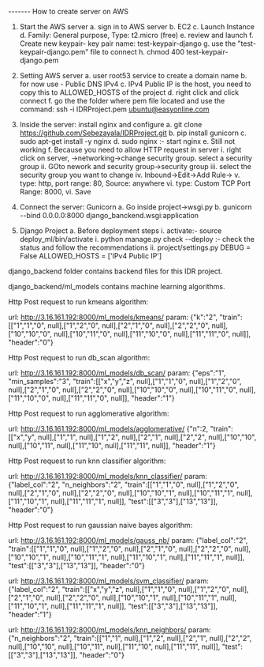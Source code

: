 
------- How to create server on AWS
1. Start the AWS server
    a. sign in to AWS server
    b. EC2
    c. Launch Instance
    d. Family: General purpose, Type: t2.micro (free)
    e. review and launch
    f. Create new keypair- key pair name: test-keypair-django
    g. use the "test-keypair-django.pem" file to connect
    h. chmod 400 test-keypair-django.pem

2. Setting AWS server
    a. user root53 service to create a domain name
    b. for now use - Public DNS IPv4
    c. IPv4 Public IP is the host, you need to copy this to ALLOWED_HOSTS of the project
    d. right click and click connect
    f. go the the folder where pem file located and use the command:
      ssh -i IDRProject.pem ubuntu@easyonline.com	

3. Inside the server: install nginx and configure
   a. git clone https://github.com/Sebezayala/IDRProject.git
   b. pip install gunicorn
   c. sudo apt-get install -y nginx
   d. sudo nginx :- start nginx
   e. Still not working
   f. Because you need to allow HTTP request in server
        i. right click on server, ->networking->change security group. select a security group
        ii. GOto nework and security group->security group
        iii. select the security group you want to change
        iv. Inbound->Edit->Add Rule->
        v. type: http, port range: 80, Source: anywhere
        vi. type: Custom TCP Port Range: 8000, 
        vi. Save

3. Connect the server: Gunicorn
    a. Go inside project->wsgi.py
    b. gunicorn --bind 0.0.0.0:8000 django_banckend.wsgi:application
    


3. Django Project
  a. Before deployment steps
      i. activate:- source deploy_ml/bin/activate
      i. python manage.py check --deploy :- check the status and follow the recommendations
      ii. project/settings.py 
          DEBUG = False 
          ALLOWED_HOSTS = ['IPv4 Public IP']

django_backend folder contains backend files for this IDR project.

django_backend/ml_models contains machine learning algorithms.

Http Post request to run kmeans algorithm:

url: http://3.16.161.192:8000/ml_models/kmeans/
param: {"k":"2", "train":[["1","1","0", null],["1","2","0", null],["2","1","0", null],["2","2","0", null],["10","10","0", null],["10","11","0", null],["11","10","0", null],["11","11","0", null]], "header":"0"}

Http Post request to run db_scan algorithm:

url: http://3.16.161.192:8000/ml_models/db_scan/
param: {"eps":"1", "min_samples":"3", "train":[["x","y","z", null],["1","1","0", null],["1","2","0", null],["2","1","0", null],["2","2","0", null],["10","10","0", null],["10","11","0", null],["11","10","0", null],["11","11","0", null]], "header":"1"}

Http Post request to run agglomerative algorithm:

url: http://3.16.161.192:8000/ml_models/agglomerative/
{"n":2, "train":[["x","y", null],["1","1", null],["1","2", null],["2","1", null],["2","2", null],["10","10", null],["10","11", null],["11","10", null],["11","11", null]], "header":"1"}


Http Post request to run knn classifier algorithm:

url: http://3.16.161.192:8000/ml_models/knn_classifier/
param: {"label_col":"2", "n_neighbors":"2", "train":[["1","1","0", null],["1","2","0", null],["2","1","0", null],["2","2","0", null],["10","10","1", null],["10","11","1", null],["11","10","1", null],["11","11","1", null]], "test":[["3","3"],["13","13"]], "header":"0"}

Http Post request to run gaussian naive bayes algorithm:

url: http://3.16.161.192:8000/ml_models/gauss_nb/
param: {"label_col":"2", "train":[["1","1","0", null],["1","2","0", null],["2","1","0", null],["2","2","0", null],["10","10","1", null],["10","11","1", null],["11","10","1", null],["11","11","1", null]], "test":[["3","3"],["13","13"]], "header":"0"}

url: http://3.16.161.192:8000/ml_models/svm_classifier/
param: {"label_col":"2", "train":[["x","y","z", null],["1","1","0", null],["1","2","0", null],["2","1","0", null],["2","2","0", null],["10","10","1", null],["10","11","1", null],["11","10","1", null],["11","11","1", null]], "test":[["3","3"],["13","13"]], "header":"1"}

url: http://3.16.161.192:8000/ml_models/knn_neighbors/
param: {"n_neighbors":"2", "train":[["1","1", null],["1","2", null],["2","1", null],["2","2", null],["10","10", null],["10","11", null],["11","10", null],["11","11", null]], "test":[["3","3"],["13","13"]], "header":"0"}
